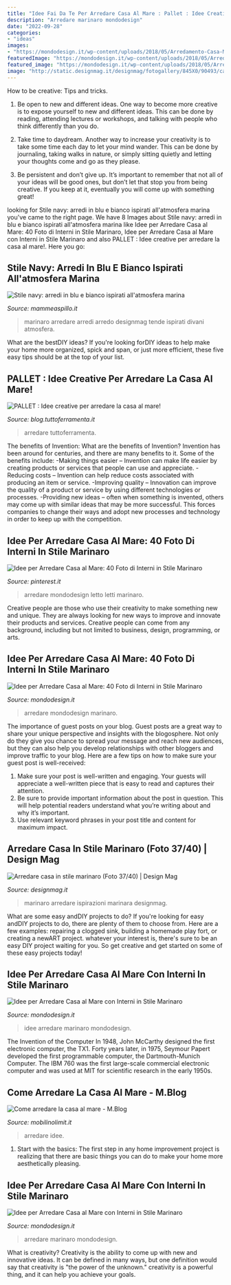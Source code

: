 ```yaml
---
title: "Idee Fai Da Te Per Arredare Casa Al Mare : Pallet : Idee Creative Per Arredare La Casa Al Mare!"
description: "Arredare marinaro mondodesign"
date: "2022-09-28"
categories:
- "ideas"
images:
- "https://mondodesign.it/wp-content/uploads/2018/05/Arredamento-Casa-Mare-28.jpg"
featuredImage: "https://mondodesign.it/wp-content/uploads/2018/05/Arredamento-Casa-Mare-28.jpg"
featured_image: "https://mondodesign.it/wp-content/uploads/2018/05/Arredamento-Casa-Mare-30.jpg"
image: "http://static.designmag.it/designmag/fotogallery/845X0/90493/camera-da-letto-marinara.jpg"
---
```



How to be creative: Tips and tricks.
1. Be open to new and different ideas. One way to become more creative is to expose yourself to new and different ideas. This can be done by reading, attending lectures or workshops, and talking with people who think differently than you do.
2. Take time to daydream. Another way to increase your creativity is to take some time each day to let your mind wander. This can be done by journaling, taking walks in nature, or simply sitting quietly and letting your thoughts come and go as they please.

3. Be persistent and don’t give up. It’s important to remember that not all of your ideas will be good ones, but don’t let that stop you from being creative. If you keep at it, eventually you will come up with something great!

	

		
looking for Stile navy: arredi in blu e bianco ispirati all&#039;atmosfera marina you've came to the right page. We have 8 Images about Stile navy: arredi in blu e bianco ispirati all&#039;atmosfera marina like Idee per Arredare Casa al Mare: 40 Foto di Interni in Stile Marinaro, Idee per Arredare Casa al Mare con Interni in Stile Marinaro and also PALLET : Idee creative per arredare la casa al mare!. Here you go:
		
    
## Stile Navy: Arredi In Blu E Bianco Ispirati All&#039;atmosfera Marina

<img loading=lazy src="http://www.mammeaspillo.it/wp-content/uploads/2017/06/living-stile-marinaro.jpg" onerror="this.onerror=null;this.src='https://tse2.mm.bing.net/th?id=OIP.Os1qCMtKq0vrZL-jLJUk1AHaEt&amp;pid=15.1';" alt="Stile navy: arredi in blu e bianco ispirati all&#039;atmosfera marina">

_Source: mammeaspillo.it_

>marinaro arredare arredi arredo designmag tende ispirati divani atmosfera. 

	

What are the bestDIY ideas?
If you're looking forDIY ideas to help make your home more organized, spick and span, or just more efficient, these five easy tips should be at the top of your list.

    
## PALLET : Idee Creative Per Arredare La Casa Al Mare!

<img loading=lazy src="http://blog.tuttoferramenta.it/wp-content/uploads/2017/05/Mare_Collage.jpg" onerror="this.onerror=null;this.src='https://tse4.mm.bing.net/th?id=OIP.w5CCeNEVNp-9sUAQEOLv1AHaDt&amp;pid=15.1';" alt="PALLET : Idee creative per arredare la casa al mare!">

_Source: blog.tuttoferramenta.it_

>arredare tuttoferramenta. 

	

The benefits of Invention: What are the benefits of Invention?
Invention has been around for centuries, and there are many benefits to it. Some of the benefits include: 
-Making things easier – Invention can make life easier by creating products or services that people can use and appreciate. 
-Reducing costs – Invention can help reduce costs associated with producing an item or service. 
-Improving quality – Innovation can improve the quality of a product or service by using different technologies or processes. 
-Providing new ideas – often when something is invented, others may come up with similar ideas that may be more successful. This forces companies to change their ways and adopt new processes and technology in order to keep up with the competition.

    
## Idee Per Arredare Casa Al Mare: 40 Foto Di Interni In Stile Marinaro

<img loading=lazy src="https://i.pinimg.com/originals/c4/1e/88/c41e88bc09fa51c0a7a6d3b0e9406a4d.jpg" onerror="this.onerror=null;this.src='https://tse3.mm.bing.net/th?id=OIP.ILgUM11NqsVQg5sKOMUq4AHaLH&amp;pid=15.1';" alt="Idee per Arredare Casa al Mare: 40 Foto di Interni in Stile Marinaro">

_Source: pinterest.it_

>arredare mondodesign letto letti marinaro. 

	

Creative people are those who use their creativity to make something new and unique. They are always looking for new ways to improve and innovate their products and services. Creative people can come from any background, including but not limited to business, design, programming, or arts.

    
## Idee Per Arredare Casa Al Mare: 40 Foto Di Interni In Stile Marinaro

<img loading=lazy src="https://mondodesign.it/wp-content/uploads/2018/05/Arredamento-Casa-Mare-30.jpg" onerror="this.onerror=null;this.src='https://tse4.mm.bing.net/th?id=OIP.vFjJz54mY2bXGtxdB6H5dAHaE4&amp;pid=15.1';" alt="Idee per Arredare Casa al Mare: 40 Foto di Interni in Stile Marinaro">

_Source: mondodesign.it_

>arredare mondodesign marinaro. 

	

The importance of guest posts on your blog.
Guest posts are a great way to share your unique perspective and insights with the blogosphere. Not only do they give you chance to spread your message and reach new audiences, but they can also help you develop relationships with other bloggers and improve traffic to your blog. Here are a few tips on how to make sure your guest post is well-received: 
1. Make sure your post is well-written and engaging. Your guests will appreciate a well-written piece that is easy to read and captures their attention. 
2. Be sure to provide important information about the post in question. This will help potential readers understand what you’re writing about and why it’s important. 
3. Use relevant keyword phrases in your post title and content for maximum impact.

    
## Arredare Casa In Stile Marinaro (Foto 37/40) | Design Mag

<img loading=lazy src="http://static.designmag.it/designmag/fotogallery/845X0/90493/camera-da-letto-marinara.jpg" onerror="this.onerror=null;this.src='https://tse1.mm.bing.net/th?id=OIP.kd6gLvgbntrrG6HPAWrCiwHaGs&amp;pid=15.1';" alt="Arredare casa in stile marinaro (Foto 37/40) | Design Mag">

_Source: designmag.it_

>marinaro arredare ispirazioni marinara designmag. 

	

What are some easy andDIY projects to do?
If you're looking for easy andDIY projects to do, there are plenty of them to choose from. Here are a few examples: repairing a clogged sink, building a homemade play fort, or creating a newART project. whatever your interest is, there's sure to be an easy DIY project waiting for you. So get creative and get started on some of these easy projects today!

    
## Idee Per Arredare Casa Al Mare Con Interni In Stile Marinaro

<img loading=lazy src="https://mondodesign.it/wp-content/uploads/2018/05/Arredamento-Casa-Mare-38.jpg" onerror="this.onerror=null;this.src='https://tse4.mm.bing.net/th?id=OIP.Efd5pxS9Ywd36T-jR1773wHaJ_&amp;pid=15.1';" alt="Idee per Arredare Casa al Mare con Interni in Stile Marinaro">

_Source: mondodesign.it_

>idee arredare marinaro mondodesign. 

	

The Invention of the Computer
In 1948, John McCarthy designed the first electronic computer, the TX1. Forty years later, in 1975, Seymour Papert developed the first programmable computer, the Dartmouth-Munich Computer. The IBM 760 was the first large-scale commercial electronic computer and was used at MIT for scientific research in the early 1950s.

    
## Come Arredare La Casa Al Mare - M.Blog

<img loading=lazy src="http://www.mobilinolimit.it/blog/post/facebook-articoli/60-come-arredare-la-casa-al-mare.jpg" onerror="this.onerror=null;this.src='https://tse4.mm.bing.net/th?id=OIP.lLDpPTGGrSZx8-dahe5FvAHaD4&amp;pid=15.1';" alt="Come arredare la casa al mare - M.Blog">

_Source: mobilinolimit.it_

>arredare idee. 

	

1. Start with the basics: The first step in any home improvement project is realizing that there are basic things you can do to make your home more aesthetically pleasing.

    
## Idee Per Arredare Casa Al Mare Con Interni In Stile Marinaro

<img loading=lazy src="https://mondodesign.it/wp-content/uploads/2018/05/Arredamento-Casa-Mare-28.jpg" onerror="this.onerror=null;this.src='https://tse2.mm.bing.net/th?id=OIP.Ki44DCRIdMMSq6ijE_3S1AHaE7&amp;pid=15.1';" alt="Idee per Arredare Casa al Mare con Interni in Stile Marinaro">

_Source: mondodesign.it_

>arredare marinaro mondodesign. 

	

What is creativity?
Creativity is the ability to come up with new and innovative ideas. It can be defined in many ways, but one definition would say that creativity is "the power of the unknown." creativity is a powerful thing, and it can help you achieve your goals.

